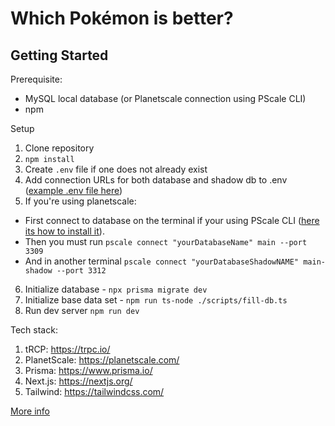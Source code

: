 # Which Pokémon is better?

##  Getting Started

Prerequisite:

- MySQL local database (or Planetscale connection using PScale CLI)
- npm

Setup

1. Clone repository
1. `npm install`
1. Create `.env` file if one does not already exist
1. Add connection URLs for both database and shadow db to .env ([example .env file here](https://gist.github.com/TheoBr/e450c52a52a9f9c9b49ef07212689685))
1. If you're using planetscale:
- First connect to database on the terminal if your using PScale CLI ([here its how to install it](https://github.com/planetscale/cli)).
- Then you must run `pscale connect "yourDatabaseName" main --port 3309`
- And in another terminal `pscale connect "yourDatabaseShadowNAME" main-shadow --port 3312`
6. Initialize database - `npx prisma migrate dev`
7. Initialize base data set - `npm run ts-node ./scripts/fill-db.ts`
8. Run dev server `npm run dev`

Tech stack:

1. tRCP: https://trpc.io/
1. PlanetScale: https://planetscale.com/
1. Prisma: https://www.prisma.io/
1. Next.js: https://nextjs.org/
1. Tailwind: https://tailwindcss.com/


[More info](https://www.twitch.tv/theo)
